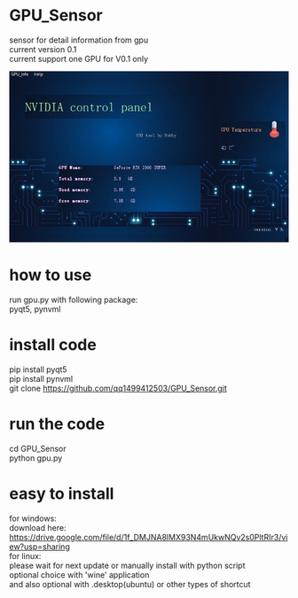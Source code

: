 # GPU_Sensor
sensor for detail information from gpu <br/> 
current version 0.1 <br/> 
current support one GPU for V0.1 only <br/> 

![image](https://github.com/qq1499412503/GPU_Sensor/blob/main/example.PNG)

# how to use
run gpu.py with following package: <br/> 
pyqt5, pynvml <br/> 

# install code
pip install pyqt5 <br/> 
pip install pynvml <br/> 
git clone https://github.com/qq1499412503/GPU_Sensor.git <br/> 

# run the code
cd GPU_Sensor <br/> 
python gpu.py <br/> 

# easy to install 
for windows:<br/> 
  download here:<br/> 
  https://drive.google.com/file/d/1f_DMJNA8lMX93N4mUkwNQv2s0PltRIr3/view?usp=sharing  <br/> 
for linux:<br/> 
  please wait for next update or manually install with python script <br/> 
  optional choice with 'wine' application <br/> 
  and also optional with .desktop(ubuntu) or other types of shortcut <br/>
  
